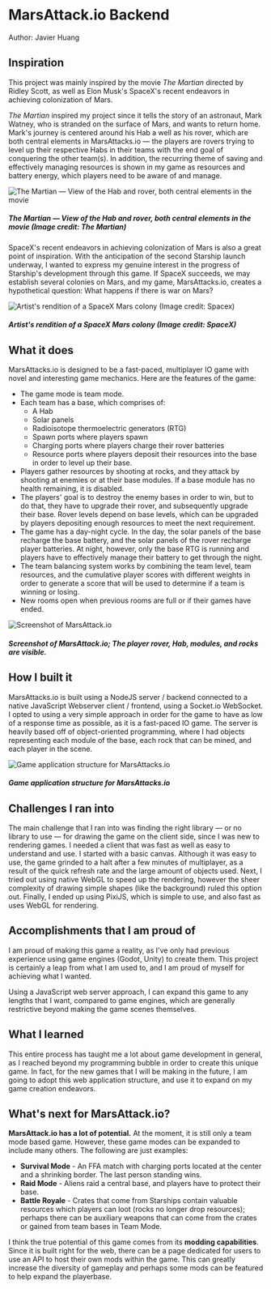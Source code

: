 # MarsAttack.io Backend
Author: Javier Huang
## Inspiration

This project was mainly inspired by the movie *The Martian* directed by Ridley Scott, as well as Elon Musk's SpaceX's recent endeavors in achieving colonization of Mars.

*The Martian* inspired my project since it tells the story of an astronaut, Mark Watney, who is stranded on the surface of Mars, and wants to return home. Mark's journey is centered around his Hab a well as his rover, which are both central elements in MarsAttacks.io — the players are rovers trying to level up their respective Habs in their teams with the end goal of conquering the other team(s). In addition, the recurring theme of saving and effectively managing resources is shown in my game as resources and battery energy, which players need to be aware of and manage.

![The Martian — View of the Hab and rover, both central elements in the movie](https://payload.cargocollective.com/1/15/492915/10883984/mrtn_sat_dev_03_1340_c.jpg)
##### The Martian — View of the Hab and rover, both central elements in the movie (Image credit: *The Martian*)

SpaceX's recent endeavors in achieving colonization of Mars is also a great point of inspiration. With the anticipation of the second Starship launch underway, I wanted to express my genuine interest in the progress of Starship's development through this game. If SpaceX succeeds, we may establish several colonies on Mars, and my game, MarsAttacks.io, creates a hypothetical question: What happens if there is war on Mars?

![Artist's rendition of a SpaceX Mars colony (Image credit: Spacex)](https://ichef.bbci.co.uk/news/976/cpsprodpb/130B9/production/_116390087_48954139137_58c801ccbd_k.jpg)
##### Artist's rendition of a SpaceX Mars colony (Image credit: SpaceX)

## What it does

MarsAttacks.io is designed to be a fast-paced, multiplayer IO game with novel and interesting game mechanics. Here are the features of the game:
- The game mode is team mode.
- Each team has a base, which comprises of:
	- A Hab
	- Solar panels
	- Radioisotope thermoelectric generators (RTG)
	- Spawn ports where players spawn
	- Charging ports where players charge their rover batteries
	- Resource ports where players deposit their resources into the base in order to level up their base.
- Players gather resources by shooting at rocks, and they attack by shooting at enemies or at their base modules. If a base module has no health remaining, it is disabled.
- The players' goal is to destroy the enemy bases in order to win, but to do that, they have to upgrade their rover, and subsequently upgrade their base. Rover levels depend on base levels, which can be upgraded by players depositing enough resources to meet the next requirement.
- The game has a day-night cycle. In the day, the solar panels of the base recharge the base battery, and the solar panels of the rover recharge player batteries. At night, however, only the base RTG is running and players have to effectively manage their battery to get through the night.
- The team balancing system works by combining the team level, team resources, and the cumulative player scores with different weights in order to generate a score that will be used to determine if a team is winning or losing.
- New rooms open when previous rooms are full or if their games have ended.

![Screenshot of MarsAttack.io](https://i.imgur.com/j0CUkZp.png)
##### Screenshot of MarsAttack.io; The player rover, Hab, modules, and rocks are visible.

## How I built it

MarsAttacks.io is built using a NodeJS server / backend connected to a native JavaScript Webserver client / frontend, using a Socket.io WebSocket. I opted to using a very simple approach in order for the game to have as low of a response time as possible, as it is a fast-paced IO game. The server is heavily based off of object-oriented programming, where I had objects representing each module of the base, each rock that can be mined, and each player in the scene.

![Game application structure for MarsAttacks.io](https://i.imgur.com/vZBCBsF.png)
##### Game application structure for MarsAttacks.io
## Challenges I ran into

The main challenge that I ran into was finding the right library — or no library to use — for drawing the game on the client side, since I was new to rendering games. I needed a client that was fast as well as easy to understand and use. I started with a basic canvas. Although it was easy to use, the game grinded to a halt after a few minutes of multiplayer, as a result of the quick refresh rate and the large amount of objects used. Next, I tried out using native WebGL to speed up the rendering, however the sheer complexity of drawing simple shapes (like the background) ruled this option out. Finally, I ended up using PixiJS, which is simple to use, and also fast as uses WebGL for rendering.

## Accomplishments that I am proud of

I am proud of making this game a reality, as I've only had previous experience using game engines (Godot, Unity) to create them. This project is certainly a leap from what I am used to, and I am proud of myself for achieving what I wanted.

Using a JavaScript web server approach, I can expand this game to any lengths that I want, compared to game engines, which are generally restrictive beyond making the game scenes themselves.

## What I learned

This entire process has taught me a lot about game development in general, as I reached beyond my programming bubble in order to create this unique game. In fact, for the new games that I will be making in the future, I am going to adopt this web application structure, and use it to expand on my game creation endeavors.

## What's next for MarsAttack.io?

**MarsAttack.io has a lot of potential.** At the moment, it is still only a team mode based game. However, these game modes can be expanded to include many others. The following are just examples:
- **Survival Mode** - An FFA match with charging ports located at the center and a shrinking border. The last person standing wins.
- **Raid Mode** - Aliens raid a central base, and players have to protect their base.
- **Battle Royale** - Crates that come from Starships contain valuable resources which players can loot (rocks no longer drop resources); perhaps there can be auxiliary weapons that can come from the crates or gained from  team bases in Team Mode.

I think the true potential of this game comes from its **modding capabilities**. Since it is built right for the web, there can be a page dedicated for users to use an API to host their own mods within the game. This can greatly increase the diversity of gameplay and perhaps some mods can be featured to help expand the playerbase.

